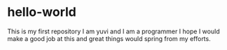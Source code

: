 # hello-world
This is my first repository
I am yuvi and I am a programmer I hope I would make a good job at this and great things would spring from my efforts.
